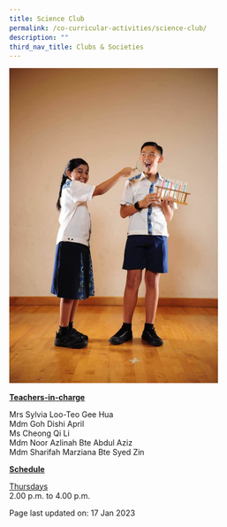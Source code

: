 ```yaml
---
title: Science Club
permalink: /co-curricular-activities/science-club/
description: ""
third_nav_title: Clubs & Societies
---
```


<img style="width: 75%;" src="/images/sciencec.jpeg">
<p><u><strong>Teachers-in-charge</strong></u></p>
<p>Mrs Sylvia Loo-Teo Gee Hua<br />Mdm Goh Dishi April<br />Ms Cheong Qi Li<br />Mdm Noor Azlinah Bte Abdul Aziz<br />Mdm Sharifah Marziana Bte Syed Zin</p>
<p><u><strong>Schedule</strong></u></p>
<p><u>Thursdays</u><br />2.00 p.m. to 4.00 p.m.</p>
<p>Page last updated on: 17 Jan 2023</p>
